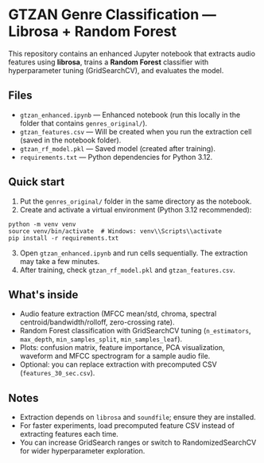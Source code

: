 # GTZAN Genre Classification — Librosa + Random Forest

This repository contains an enhanced Jupyter notebook that extracts audio features using **librosa**, trains a **Random Forest** classifier with hyperparameter tuning (GridSearchCV), and evaluates the model.

## Files
- `gtzan_enhanced.ipynb` — Enhanced notebook (run this locally in the folder that contains `genres_original/`).
- `gtzan_features.csv` — Will be created when you run the extraction cell (saved in the notebook folder).
- `gtzan_rf_model.pkl` — Saved model (created after training).
- `requirements.txt` — Python dependencies for Python 3.12.

## Quick start
1. Put the `genres_original/` folder in the same directory as the notebook.
2. Create and activate a virtual environment (Python 3.12 recommended):
```
python -m venv venv
source venv/bin/activate  # Windows: venv\\Scripts\\activate
pip install -r requirements.txt
```

3. Open `gtzan_enhanced.ipynb` and run cells sequentially. The extraction may take a few minutes.
4. After training, check `gtzan_rf_model.pkl` and `gtzan_features.csv`.

## What's inside
- Audio feature extraction (MFCC mean/std, chroma, spectral centroid/bandwidth/rolloff, zero-crossing rate).
- Random Forest classification with GridSearchCV tuning (`n_estimators`, `max_depth`, `min_samples_split`, `min_samples_leaf`).
- Plots: confusion matrix, feature importance, PCA visualization, waveform and MFCC spectrogram for a sample audio file.
- Optional: you can replace extraction with precomputed CSV (`features_30_sec.csv`).

## Notes
- Extraction depends on `librosa` and `soundfile`; ensure they are installed.
- For faster experiments, load precomputed feature CSV instead of extracting features each time.
- You can increase GridSearch ranges or switch to RandomizedSearchCV for wider hyperparameter exploration.
